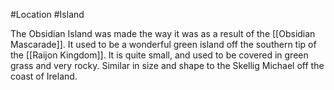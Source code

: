 #Location #Island

The Obsidian Island was made the way it was as a result of the [[Obsidian Mascarade]]. It used to be a wonderful green island off the southern tip of the [[Raijon Kingdom]]. It is quite small, and used to be covered in green grass and very rocky. Similar in size and shape to the Skellig Michael off the coast of Ireland.